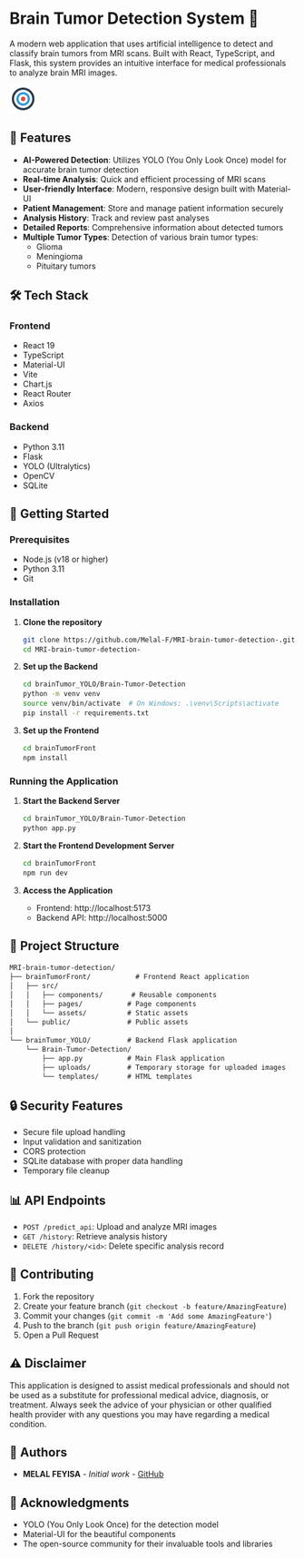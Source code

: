 # Brain Tumor Detection System 🧠

A modern web application that uses artificial intelligence to detect and classify brain tumors from MRI scans. Built with React, TypeScript, and Flask, this system provides an intuitive interface for medical professionals to analyze brain MRI images.

![Brain Tumor Detection](brainTumorFront/public/brain-icon.svg)

## 🌟 Features

- **AI-Powered Detection**: Utilizes YOLO (You Only Look Once) model for accurate brain tumor detection
- **Real-time Analysis**: Quick and efficient processing of MRI scans
- **User-friendly Interface**: Modern, responsive design built with Material-UI
- **Patient Management**: Store and manage patient information securely
- **Analysis History**: Track and review past analyses
- **Detailed Reports**: Comprehensive information about detected tumors
- **Multiple Tumor Types**: Detection of various brain tumor types:
  - Glioma
  - Meningioma
  - Pituitary tumors

## 🛠️ Tech Stack

### Frontend
- React 19
- TypeScript
- Material-UI
- Vite
- Chart.js
- React Router
- Axios

### Backend
- Python 3.11
- Flask
- YOLO (Ultralytics)
- OpenCV
- SQLite

## 🚀 Getting Started

### Prerequisites
- Node.js (v18 or higher)
- Python 3.11
- Git

### Installation

1. **Clone the repository**
   ```bash
   git clone https://github.com/Melal-F/MRI-brain-tumor-detection-.git
   cd MRI-brain-tumor-detection-
   ```

2. **Set up the Backend**
   ```bash
   cd brainTumor_YOLO/Brain-Tumor-Detection
   python -m venv venv
   source venv/bin/activate  # On Windows: .\venv\Scripts\activate
   pip install -r requirements.txt
   ```

3. **Set up the Frontend**
   ```bash
   cd brainTumorFront
   npm install
   ```

### Running the Application

1. **Start the Backend Server**
   ```bash
   cd brainTumor_YOLO/Brain-Tumor-Detection
   python app.py
   ```

2. **Start the Frontend Development Server**
   ```bash
   cd brainTumorFront
   npm run dev
   ```

3. **Access the Application**
   - Frontend: http://localhost:5173
   - Backend API: http://localhost:5000

## 📁 Project Structure

```
MRI-brain-tumor-detection/
├── brainTumorFront/           # Frontend React application
│   ├── src/
│   │   ├── components/       # Reusable components
│   │   ├── pages/           # Page components
│   │   └── assets/          # Static assets
│   └── public/              # Public assets
│
└── brainTumor_YOLO/         # Backend Flask application
    └── Brain-Tumor-Detection/
        ├── app.py           # Main Flask application
        ├── uploads/         # Temporary storage for uploaded images
        └── templates/       # HTML templates
```

## 🔒 Security Features

- Secure file upload handling
- Input validation and sanitization
- CORS protection
- SQLite database with proper data handling
- Temporary file cleanup

## 📊 API Endpoints

- `POST /predict_api`: Upload and analyze MRI images
- `GET /history`: Retrieve analysis history
- `DELETE /history/<id>`: Delete specific analysis record

## 🤝 Contributing

1. Fork the repository
2. Create your feature branch (`git checkout -b feature/AmazingFeature`)
3. Commit your changes (`git commit -m 'Add some AmazingFeature'`)
4. Push to the branch (`git push origin feature/AmazingFeature`)
5. Open a Pull Request


## ⚠️ Disclaimer

This application is designed to assist medical professionals and should not be used as a substitute for professional medical advice, diagnosis, or treatment. Always seek the advice of your physician or other qualified health provider with any questions you may have regarding a medical condition.

## 👥 Authors

- **MELAL FEYISA** - *Initial work* - [GitHub](https://github.com/Melal-F)

## 🙏 Acknowledgments

- YOLO (You Only Look Once) for the detection model
- Material-UI for the beautiful components
- The open-source community for their invaluable tools and libraries 